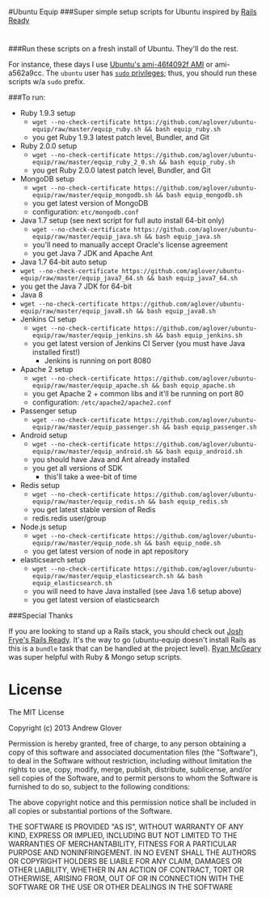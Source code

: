 #Ubuntu Equip
###Super simple setup scripts for Ubuntu inspired by [Rails Ready](https://github.com/joshfng/railsready)
 
# 
###Run these scripts on a fresh install of Ubuntu. They'll do the rest. 

For instance, these days I use [Ubuntu's ami-46f4092f AMI](http://cloud.ubuntu.com/ami/) or ami-a562a9cc. The `ubuntu` user has [`sudo` privileges](http://alestic.com/2009/04/ubuntu-ec2-sudo-ssh-rsync); thus, you should run these scripts w/a `sudo` prefix.

###To run:
  * Ruby 1.9.3 setup
     * `wget --no-check-certificate https://github.com/aglover/ubuntu-equip/raw/master/equip_ruby.sh && bash equip_ruby.sh`
     * you get Ruby 1.9.3 latest patch level, Bundler, and Git 
  * Ruby 2.0.0 setup
     * `wget --no-check-certificate https://github.com/aglover/ubuntu-equip/raw/master/equip_ruby_2_0.sh && bash equip_ruby.sh`
     * you get Ruby 2.0.0 latest patch level, Bundler, and Git 
  * MongoDB setup
	 * `wget --no-check-certificate https://github.com/aglover/ubuntu-equip/raw/master/equip_mongodb.sh && bash equip_mongodb.sh`
	 * you get latest version of MongoDB
	 * configuration: `etc/mongodb.conf`
  * Java 1.7 setup (see next script for full auto install 64-bit only)
	 * `wget --no-check-certificate https://github.com/aglover/ubuntu-equip/raw/master/equip_java.sh && bash equip_java.sh`
	 * you'll need to manually accept Oracle's license agreement
	 * you get Java 7 JDK and Apache Ant
  * Java 1.7 64-bit auto setup
   * `wget --no-check-certificate https://github.com/aglover/ubuntu-equip/raw/master/equip_java7_64.sh && bash equip_java7_64.sh`
   * you get the Java 7 JDK for 64-bit
  * Java 8
   * `wget --no-check-certificate https://github.com/aglover/ubuntu-equip/raw/master/equip_java8.sh && bash equip_java8.sh`
  * Jenkins CI setup
	 * `wget --no-check-certificate https://github.com/aglover/ubuntu-equip/raw/master/equip_jenkins.sh && bash equip_jenkins.sh`
	 * you get latest version of Jenkins CI Server (you must have Java installed first!)	
	   * Jenkins is running on port 8080	 
  * Apache 2 setup
     * `wget --no-check-certificate https://github.com/aglover/ubuntu-equip/raw/master/equip_apache.sh && bash equip_apache.sh`
     * you get Apache 2 + common libs and it'll be running on port 80 
     * configuration: `/etc/apache2/apache2.conf`
  * Passenger setup
     * `wget --no-check-certificate https://github.com/aglover/ubuntu-equip/raw/master/equip_passenger.sh && bash equip_passenger.sh`
  * Android setup
     * `wget --no-check-certificate https://github.com/aglover/ubuntu-equip/raw/master/equip_android.sh && bash equip_android.sh`
     * you should have Java and Ant already installed		
     * you get all versions of SDK
       * this'll take a wee-bit of time
  * Redis setup
     * `wget --no-check-certificate https://github.com/aglover/ubuntu-equip/raw/master/equip_redis.sh && bash equip_redis.sh`
     * you get latest stable version of Redis
     * redis.redis user/group
  * Node.js setup
     * `wget --no-check-certificate https://github.com/aglover/ubuntu-equip/raw/master/equip_node.sh && bash equip_node.sh`
     * you get latest version of node in apt repository
  * elasticsearch setup
     * `wget --no-check-certificate https://github.com/aglover/ubuntu-equip/raw/master/equip_elasticsearch.sh && bash equip_elasticsearch.sh`
     * you will need to have Java installed (see Java 1.6 setup above)
     * you get latest version of elasticsearch


###Special Thanks

If you are looking to stand up a Rails stack, you should check out [Josh Frye's Rails Ready](https://github.com/joshfng/railsready). It's the way to go (ubuntu-equip doesn't install Rails as this is a `bundle` task that can be handled at the project level). [Ryan McGeary](http://ryan.mcgeary.org/) was super helpful with Ruby & Mongo setup scripts. 

# License

The MIT License

Copyright (c) 2013 Andrew Glover

Permission is hereby granted, free of charge, to any person obtaining a copy of this software and associated documentation files (the "Software"), to deal in the Software without restriction, including without limitation the rights to use, copy, modify, merge, publish, distribute, sublicense, and/or sell copies of the Software, and to permit persons to whom the Software is furnished to do so, subject to the following conditions:

The above copyright notice and this permission notice shall be included in all copies or substantial portions of the Software.

THE SOFTWARE IS PROVIDED "AS IS", WITHOUT WARRANTY OF ANY KIND, EXPRESS OR IMPLIED, INCLUDING BUT NOT LIMITED TO THE WARRANTIES OF MERCHANTABILITY, FITNESS FOR A PARTICULAR PURPOSE AND NONINFRINGEMENT. IN NO EVENT SHALL THE AUTHORS OR COPYRIGHT HOLDERS BE LIABLE FOR ANY CLAIM, DAMAGES OR OTHER LIABILITY, WHETHER IN AN ACTION OF CONTRACT, TORT OR OTHERWISE, ARISING FROM, OUT OF OR IN CONNECTION WITH THE SOFTWARE OR THE USE OR OTHER DEALINGS IN THE SOFTWARE
